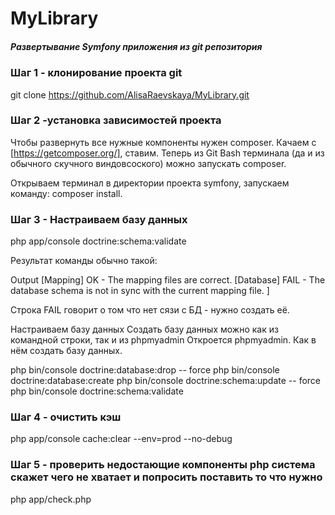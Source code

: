 # MyLibrary<h5>Развертывание Symfony приложения из git репозитория</h5>

### Шаг 1 - клонирование проекта git

git clone https://github.com/AlisaRaevskaya/MyLibrary.git

### Шаг 2 -установка зависимостей проекта
Чтобы развернуть все нужные компоненты нужен composer. Качаем c [https://getcomposer.org/], ставим. Теперь из Git Bash терминала (да и из обычного скучного виндовсоского) можно запускать composer.

Открываем терминал в директории проекта symfony, запускаем команду:
composer install. 

### Шаг 3 - Настраиваем базу данных

php app/console doctrine:schema:validate

Результат команды обычно такой:

Output
[Mapping]  OK - The mapping files are correct.
[Database] FAIL - The database schema is not in sync with the current mapping file.
]

Строка FAIL говорит о том что нет сязи с БД - нужно создать её.

Настраиваем базу данных
Создать базу данных можно как из командной строки, так и из phpmyadmin
Откроется phpmyadmin. Как в нём создать базу данных.

php bin/console doctrine:database:drop -- force
php bin/console doctrine:database:create
php bin/console doctrine:schema:update -- force
php bin/console doctrine:schema:validate


### Шаг 4 - очистить кэш

php app/console cache:clear --env=prod --no-debug 

### Шаг 5 - проверить недостающие компоненты php система скажет чего не хватает и попросить поставить то что нужно
php app/check.php
